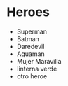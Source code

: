 # Heroes

* Superman
* Batman
* Daredevil
* Aquaman
* Mujer Maravilla
* linterna verde
* otro heroe

